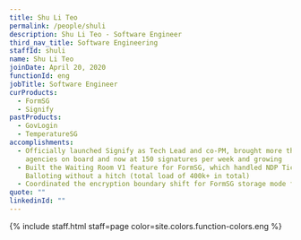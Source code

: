 ```yaml
---
title: Shu Li Teo
permalink: /people/shuli
description: Shu Li Teo - Software Engineer
third_nav_title: Software Engineering
staffId: shuli
name: Shu Li Teo
joinDate: April 20, 2020
functionId: eng
jobTitle: Software Engineer
curProducts:
  - FormSG
  - Signify
pastProducts:
  - GovLogin
  - TemperatureSG
accomplishments:
  - Officially launched Signify as Tech Lead and co-PM, brought more than 100
    agencies on board and now at 150 signatures per week and growing
  - Built the Waiting Room V1 feature for FormSG, which handled NDP Ticket
    Balloting without a hitch (total load of 400k+ in total)
  - Coordinated the encryption boundary shift for FormSG storage mode forms
quote: ""
linkedinId: ""
---
```


{% include staff.html staff=page color=site.colors.function-colors.eng %}
